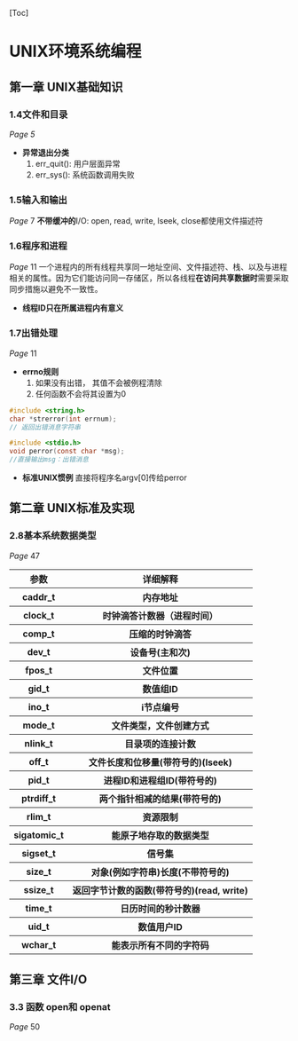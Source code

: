[Toc]
# UNIX环境系统编程
## 第一章 UNIX基础知识
### 1.4文件和目录
*Page 5*
* **异常退出分类**
	1. err_quit(): 用户层面异常
	2. err_sys(): 系统函数调用失败

### 1.5输入和输出
*Page* 7
**不带缓冲的**I/O: open, read, write, lseek, close都使用文件描述符

### 1.6程序和进程
*Page* 11
一个进程内的所有线程共享同一地址空间、文件描述符、栈、以及与进程相关的属性。因为它们能访问同一存储区，所以各线程**在访问共享数据时**需要采取同步措施以避免不一致性。
* **线程ID只在所属进程内有意义**

### 1.7出错处理
*Page* 11
* **errno规则**
	1. 如果没有出错， 其值不会被例程清除
	2. 任何函数不会将其设置为0

```C
#include <string.h>
char *strerror(int errnum);
// 返回出错消息字符串
```
```C
#include <stdio.h>
void perror(const char *msg);
//直接输出msg：出错消息
```
* **标准UNIX惯例**
	直接将程序名argv[0]传给perror

## 第二章 UNIX标准及实现
### 2.8基本系统数据类型
*Page* 47
<table>
  <tr>
    <th>参数</th>
    <th>详细解释</th>
  </tr>
  <tr>
    <th> caddr_t </th>
    <th> 内存地址 </th>
  </tr>
  <tr>
    <th>clock_t </th>
    <th> 时钟滴答计数器（进程时间） </th>
  <tr>
    <th>comp_t </th>
    <th> 压缩的时钟滴答 </th>
  </tr>
  <tr>
    <th>dev_t</th>
    <th>设备号(主和次)</th>
    </tr>
  <tr>
    <th>fpos_t</th>
    <th>文件位置</th>
  </tr>
  <tr>
    <th>gid_t</th>
    <th>数值组ID</th>
  </tr>
  <tr>
    <th>ino_t</th>
    <th>i节点编号</th>
  </tr>
  <tr>
    <th>mode_t</th>
    <th> 文件类型，文件创建方式
</th>
  </tr>
  <tr>
    <th>nlink_t</th>
    <th>目录项的连接计数</th>
  </tr>
  <tr>
    <th>off_t</th>
    <th> 文件长度和位移量(带符号的)(lseek)
</th>
  </tr>
  <tr>
    <th>pid_t</th>
    <th> 进程ID和进程组ID(带符号的)
</th>
  </tr>
  <tr>
    <th>ptrdiff_t</th>
    <th> 两个指针相减的结果(带符号的)
</th>
  </tr>
  <tr>
    <th>rlim_t</th>
    <th>资源限制</th>
  </tr>
  <tr>
    <th>sigatomic_t</th>
    <th>能原子地存取的数据类型</th>
  </tr>
  <tr>
    <th>sigset_t</th>
    <th>信号集</th>
  </tr>
  <tr>
    <th>size_t</th>
    <th> 对象(例如字符串)长度(不带符号的)
</th>
  </tr>
  <tr>
    <th>ssize_t</th>
    <th>返回字节计数的函数(带符号的)(read, write)</th>
  </tr>
  <tr>
    <th>time_t</th>
    <th>日历时间的秒计数器</th>
  </tr>
  <tr>
    <th>uid_t</th>
    <th>数值用户ID</th>
  </tr>
  <tr>
    <th>wchar_t</th>
    <th>能表示所有不同的字符码</th>
  </tr>
</table>

## 第三章 文件I/O
### 3.3  函数 open和 openat
*Page* 50

